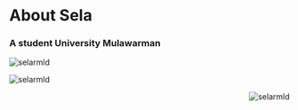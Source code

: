 <h1 align="left">About Sela</h1>
<h3 align="left">A student University Mulawarman</h3>

<p><img align="center" src="https://github-readme-stats.vercel.app/api/top-langs?username=selarmld&show_icons=true&locale=en&theme=react&layout=compact" alt="selarmld" /></p>

<p>&nbsp;<img align="left" src="https://github-readme-stats.vercel.app/api?username=selarmld&show_icons=true&theme=react&rank_icon=github&locale=en" alt="selarmld" /></p>

<p><img align="right" src="https://github-readme-streak-stats.herokuapp.com/?user=selarmld&theme=react" alt="selarmld" /></p>
